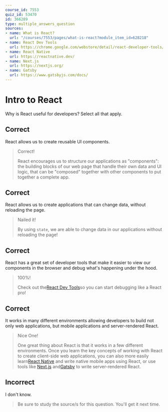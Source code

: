 ```yaml
---
course_id: 7553
quiz_id: 53470
id: 366289
type: multiple_answers_question
sources:
- name: What is React?
  url: "/courses/7553/pages/what-is-react?module_item_id=628218"
- name: React Dev Tools
  url: https://chrome.google.com/webstore/detail/react-developer-tools/fmkadmapgofadopljbjfkapdkoienihi?hl=en
- name: React Native
  url: https://reactnative.dev/
- name: Next.js
  url: https://nextjs.org/
- name: Gatsby
  url: https://www.gatsbyjs.com/docs/
---
```


# Intro to React

Why is React useful for developers? Select all that apply.

## Correct

React allows us to create reusable UI components.

> Correct!
> 
> React encourages us to structure our applications as "components": the building
> blocks of our web page that handle their own data and UI logic, that can be
> "composed" together with other components to put together a complete app.

## Correct

React allows us to create applications that can change data, without reloading
the page.

> Nailed it!
> 
> By using `state`, we are able to change data in our applications without
> reloading the page!

## Correct

React has a great set of developer tools that make it easier to view our
components in the browser and debug what's happening under the hood.

> 100%!
> 
> Check out the[React Dev
> Tools](https://chrome.google.com/webstore/detail/react-developer-tools/fmkadmapgofadopljbjfkapdkoienihi?hl=en)so
> you can start debugging like a React pro!

## Correct

It works in many different environments allowing developers to build not only
web applications, but mobile applications and server-rendered React.

> Nice One!
> 
> One great thing about React is that it works in a few different environments.
> Once you learn the key concepts of working with React to create client-side web
> applications, you can also more easily learn[React
> Native](https://reactnative.dev/) and write native mobile apps using React, or
> use tools like [Next.js](https://nextjs.org/)
> and[Gatsby](https://www.gatsbyjs.com/docs/) to write server-rendered React.

## Incorrect

I don't know.

> Be sure to study the source/s for this question. You'll get it next time.
